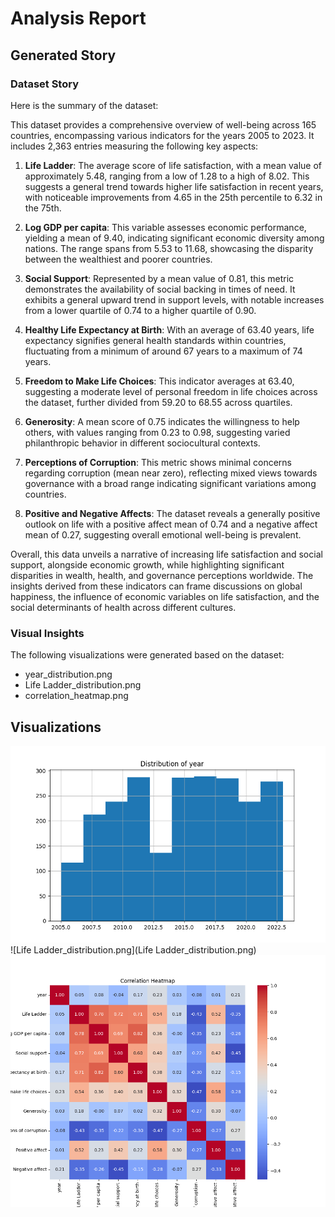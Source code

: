 # Analysis Report

## Generated Story
### Dataset Story
Here is the summary of the dataset:

This dataset provides a comprehensive overview of well-being across 165 countries, encompassing various indicators for the years 2005 to 2023. It includes 2,363 entries measuring the following key aspects:

1. **Life Ladder**: The average score of life satisfaction, with a mean value of approximately 5.48, ranging from a low of 1.28 to a high of 8.02. This suggests a general trend towards higher life satisfaction in recent years, with noticeable improvements from 4.65 in the 25th percentile to 6.32 in the 75th.

2. **Log GDP per capita**: This variable assesses economic performance, yielding a mean of 9.40, indicating significant economic diversity among nations. The range spans from 5.53 to 11.68, showcasing the disparity between the wealthiest and poorer countries.

3. **Social Support**: Represented by a mean value of 0.81, this metric demonstrates the availability of social backing in times of need. It exhibits a general upward trend in support levels, with notable increases from a lower quartile of 0.74 to a higher quartile of 0.90.

4. **Healthy Life Expectancy at Birth**: With an average of 63.40 years, life expectancy signifies general health standards within countries, fluctuating from a minimum of around 67 years to a maximum of 74 years.

5. **Freedom to Make Life Choices**: This indicator averages at 63.40, suggesting a moderate level of personal freedom in life choices across the dataset, further divided from 59.20 to 68.55 across quartiles.

6. **Generosity**: A mean score of 0.75 indicates the willingness to help others, with values ranging from 0.23 to 0.98, suggesting varied philanthropic behavior in different sociocultural contexts.

7. **Perceptions of Corruption**: This metric shows minimal concerns regarding corruption (mean near zero), reflecting mixed views towards governance with a broad range indicating significant variations among countries.

8. **Positive and Negative Affects**: The dataset reveals a generally positive outlook on life with a positive affect mean of 0.74 and a negative affect mean of 0.27, suggesting overall emotional well-being is prevalent.

Overall, this data unveils a narrative of increasing life satisfaction and social support, alongside economic growth, while highlighting significant disparities in wealth, health, and governance perceptions worldwide. The insights derived from these indicators can frame discussions on global happiness, the influence of economic variables on life satisfaction, and the social determinants of health across different cultures.

### Visual Insights
The following visualizations were generated based on the dataset:
- year_distribution.png
- Life Ladder_distribution.png
- correlation_heatmap.png


## Visualizations
![year_distribution.png](year_distribution.png)
![Life Ladder_distribution.png](Life Ladder_distribution.png)
![correlation_heatmap.png](correlation_heatmap.png)
